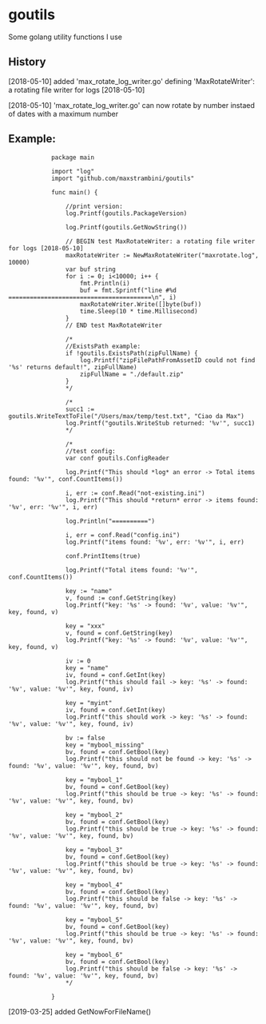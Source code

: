 # goutils

Some golang utility functions I use


## History

[2018-05-10] added 'max_rotate_log_writer.go' defining 'MaxRotateWriter': a rotating file writer for logs [2018-05-10]

[2018-05-10] 'max_rotate_log_writer.go' can now rotate by number instaed of dates with a maximum number


## Example:

				package main

				import "log"
				import "github.com/maxstrambini/goutils"

				func main() {

					//print version:
					log.Printf(goutils.PackageVersion)

					log.Printf(goutils.GetNowString())

					// BEGIN test MaxRotateWriter: a rotating file writer for logs [2018-05-10]
					maxRotateWriter := NewMaxRotateWriter("maxrotate.log", 10000)
					var buf string
					for i := 0; i<10000; i++ {
						fmt.Println(i)
						buf = fmt.Sprintf("line #%d ========================================\n", i)
						maxRotateWriter.Write([]byte(buf))
						time.Sleep(10 * time.Millisecond)
					}
					// END test MaxRotateWriter

					/*
					//ExistsPath example:
					if !goutils.ExistsPath(zipFullName) {
						log.Printf("zipFilePathFromAssetID could not find '%s' returns default!", zipFullName)
						zipFullName = "./default.zip"
					}
					*/

					/*
					succ1 := goutils.WriteTextToFile("/Users/max/temp/test.txt", "Ciao da Max")
					log.Printf("goutils.WriteStub returned: '%v'", succ1)
					*/

					/*
					//test config:
					var conf goutils.ConfigReader

					log.Printf("This should *log* an error -> Total items found: '%v'", conf.CountItems())

					i, err := conf.Read("not-existing.ini")
					log.Printf("This should *return* error -> items found: '%v', err: '%v'", i, err)

					log.Println("==========")

					i, err = conf.Read("config.ini")
					log.Printf("items found: '%v', err: '%v'", i, err)

					conf.PrintItems(true)

					log.Printf("Total items found: '%v'", conf.CountItems())

					key := "name"
					v, found := conf.GetString(key)
					log.Printf("key: '%s' -> found: '%v', value: '%v'", key, found, v)

					key = "xxx"
					v, found = conf.GetString(key)
					log.Printf("key: '%s' -> found: '%v', value: '%v'", key, found, v)

					iv := 0
					key = "name"
					iv, found = conf.GetInt(key)
					log.Printf("this should fail -> key: '%s' -> found: '%v', value: '%v'", key, found, iv)

					key = "myint"
					iv, found = conf.GetInt(key)
					log.Printf("this should work -> key: '%s' -> found: '%v', value: '%v'", key, found, iv)

					bv := false
					key = "mybool_missing"
					bv, found = conf.GetBool(key)
					log.Printf("this should not be found -> key: '%s' -> found: '%v', value: '%v'", key, found, bv)

					key = "mybool_1"
					bv, found = conf.GetBool(key)
					log.Printf("this should be true -> key: '%s' -> found: '%v', value: '%v'", key, found, bv)

					key = "mybool_2"
					bv, found = conf.GetBool(key)
					log.Printf("this should be true -> key: '%s' -> found: '%v', value: '%v'", key, found, bv)

					key = "mybool_3"
					bv, found = conf.GetBool(key)
					log.Printf("this should be true -> key: '%s' -> found: '%v', value: '%v'", key, found, bv)

					key = "mybool_4"
					bv, found = conf.GetBool(key)
					log.Printf("this should be false -> key: '%s' -> found: '%v', value: '%v'", key, found, bv)

					key = "mybool_5"
					bv, found = conf.GetBool(key)
					log.Printf("this should be true -> key: '%s' -> found: '%v', value: '%v'", key, found, bv)

					key = "mybool_6"
					bv, found = conf.GetBool(key)
					log.Printf("this should be false -> key: '%s' -> found: '%v', value: '%v'", key, found, bv)
					*/					

				}


[2019-03-25] added GetNowForFileName()
